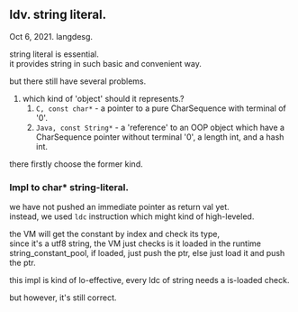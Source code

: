 
## ldv. string literal.
Oct 6, 2021. langdesg.

string literal is essential.  
it provides string in such basic and convenient way.

but there still have several problems.
1. which kind of 'object' should it represents.?
   1. `C, const char*` - a pointer to a pure CharSequence with terminal of '0'.
   2. `Java, const String*` - a 'reference' to an OOP object which have a CharSequence pointer without terminal '0', a length int, and a hash int.

there firstly choose the former kind.

### Impl to char* string-literal.

we have not pushed an immediate pointer as return val yet.  
instead, we used `ldc` instruction which might kind of high-leveled.

the VM will get the constant by index and check its type,  
since it's a utf8 string, the VM just checks is it loaded in the runtime string_constant_pool, if loaded, just push the ptr, else just load it and push the ptr.

this impl is kind of lo-effective, every ldc of string needs a is-loaded check.

but however, it's still correct.